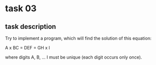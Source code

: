 # task 03

## task description

Try to implement a program, which will find the solution of this equation:

A x BC = DEF = GH x I

where digits A, B, ... I must be unique (each digit occurs only once).
